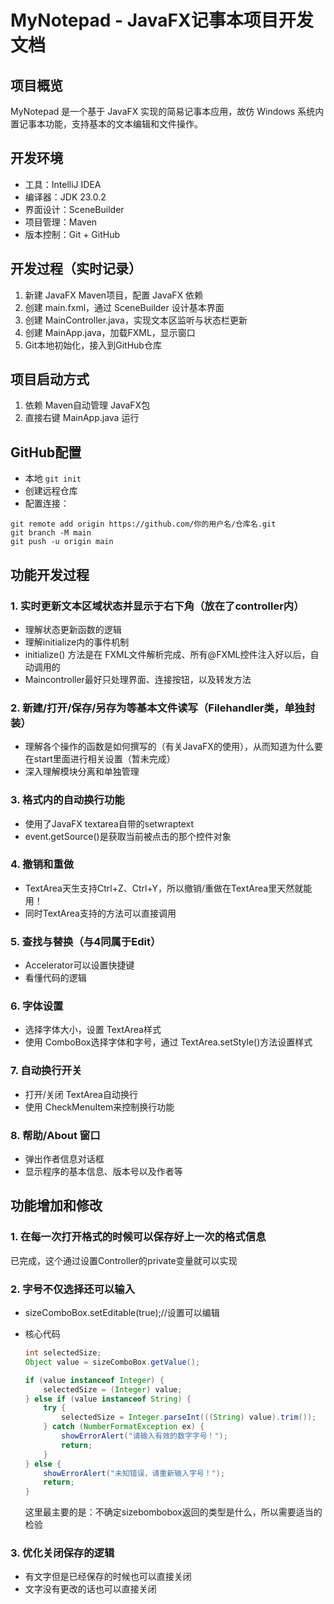 # MyNotepad - JavaFX记事本项目开发文档

## 项目概览

MyNotepad 是一个基于 JavaFX 实现的简易记事本应用，故仿 Windows 系统内置记事本功能，支持基本的文本编辑和文件操作。



## 开发环境

- 工具：IntelliJ IDEA
- 编译器：JDK 23.0.2
- 界面设计：SceneBuilder
- 项目管理：Maven
- 版本控制：Git + GitHub



## 开发过程（实时记录）

1. 新建 JavaFX Maven项目，配置 JavaFX 依赖
2. 创建 main.fxml，通过 SceneBuilder 设计基本界面
3. 创建 MainController.java，实现文本区监听与状态栏更新
4. 创建 MainApp.java，加载FXML，显示窗口
5. Git本地初始化，接入到GitHub仓库



## 项目启动方式

1. 依赖 Maven自动管理 JavaFX包
2. 直接右键 MainApp.java 运行



## GitHub配置

- 本地 `git init`
- 创建远程仓库
- 配置连接：

```
git remote add origin https://github.com/你的用户名/仓库名.git
git branch -M main
git push -u origin main
```



## 功能开发过程

### 1. 实时更新文本区域状态并显示于右下角（放在了controller内）

- 理解状态更新函数的逻辑
- 理解initialize内的事件机制
- initialize() 方法是在 FXML文件解析完成、所有@FXML控件注入好以后，自动调用的
- Maincontroller最好只处理界面、连接按钮，以及转发方法



### 2. 新建/打开/保存/另存为等基本文件读写（Filehandler类，单独封装）

- 理解各个操作的函数是如何撰写的（有关JavaFX的使用），从而知道为什么要在start里面进行相关设置（暂未完成）
- 深入理解模块分离和单独管理



### 3. 格式内的自动换行功能

- 使用了JavaFX textarea自带的setwraptext
- event.getSource()是获取当前被点击的那个控件对象



### 4. 撤销和重做

- TextArea天生支持Ctrl+Z、Ctrl+Y，所以撤销/重做在TextArea里天然就能用！
- 同时TextArea支持的方法可以直接调用



### 5. 查找与替换（与4同属于Edit）

- Accelerator可以设置快捷键
- 看懂代码的逻辑



### 6. 字体设置

- 选择字体大小，设置 TextArea样式
- 使用 ComboBox选择字体和字号，通过 TextArea.setStyle()方法设置样式



### 7. 自动换行开关

- 打开/关闭 TextArea自动换行
- 使用 CheckMenuItem来控制换行功能



### 8. 帮助/About 窗口

- 弹出作者信息对话框
- 显示程序的基本信息、版本号以及作者等



## 功能增加和修改

### 1. 在每一次打开格式的时候可以保存好上一次的格式信息

已完成，这个通过设置Controller的private变量就可以实现





### 2. 字号不仅选择还可以输入

- sizeComboBox.setEditable(true);//设置可以编辑

- 核心代码

  ```java
  int selectedSize;
  Object value = sizeComboBox.getValue();
  
  if (value instanceof Integer) {
      selectedSize = (Integer) value;
  } else if (value instanceof String) {
      try {
          selectedSize = Integer.parseInt(((String) value).trim());
      } catch (NumberFormatException ex) {
          showErrorAlert("请输入有效的数字字号！");
          return;
      }
  } else {
      showErrorAlert("未知错误，请重新输入字号！");
      return;
  }
  ```

  这里最主要的是：不确定sizebombobox返回的类型是什么，所以需要适当的检验





### 3. 优化关闭保存的逻辑

- 有文字但是已经保存的时候也可以直接关闭
- 文字没有更改的话也可以直接关闭


